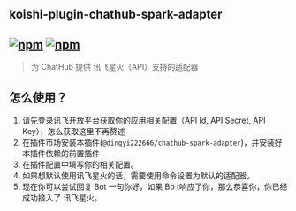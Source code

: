 ## koishi-plugin-chathub-spark-adapter

## [![npm](https://img.shields.io/npm/v/@dingyi222666/koishi-plugin-chathub-openai-adapter/next)](https://www.npmjs.com/package/@dingyi222666/koishi-plugin-chathub-openai) [![npm](https://img.shields.io/npm/dm/@dingyi222666/koishi-plugin-chathub-openai-adapter)](https://www.npmjs.com/package//@dingyi222666/koishi-plugin-chathub-openai-adapter)

> 为 ChatHub 提供 讯飞星火（API）支持的适配器

## 怎么使用？

1. 请先登录讯飞开放平台获取你的应用相关配置（API Id, API Secret, API Key），怎么获取这里不再赘述
2. 在插件市场安装本插件(`@dingyi222666/chathub-spark-adapter`)，并安装好本插件依赖的前置插件
3. 在插件配置中填写你的相关配置。
4. 如果想默认使用讯飞星火的话，需要使用命令设置为默认的适配器。
5. 现在你可以尝试回复 Bot 一句你好，如果 Bo t响应了你，那么恭喜你，你已经成功接入了 讯飞星火。


